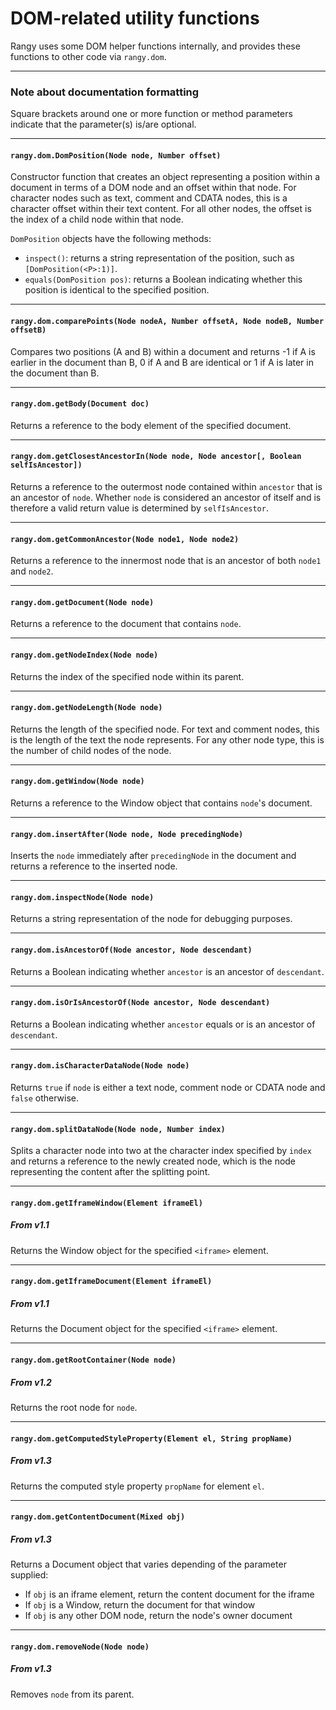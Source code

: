 # DOM-related utility functions

Rangy uses some DOM helper functions internally, and provides these functions to other code via `rangy.dom`.

----

### Note about documentation formatting

Square brackets around one or more function or method parameters indicate that the parameter(s) is/are optional.

----

#### `rangy.dom.DomPosition(Node node, Number offset)`

Constructor function that creates an object representing a position within a document in terms of a DOM node and an offset within that node. For character nodes such as text, comment and CDATA nodes, this is a character offset within their text content. For all other nodes, the offset is the index of a child node within that node.

`DomPosition` objects have the following methods:

* `inspect()`: returns a string representation of the position, such as `[DomPosition(<P>:1)]`.
* `equals(DomPosition pos)`: returns a Boolean indicating whether this position is identical to the specified position.

----

#### `rangy.dom.comparePoints(Node nodeA, Number offsetA, Node nodeB, Number offsetB)`

Compares two positions (A and B) within a document and returns -1 if A is earlier in the document than B, 0 if A and B are identical or 1 if A is later in the document than B.

----

#### `rangy.dom.getBody(Document doc)`

Returns a reference to the body element of the specified document.

----

#### `rangy.dom.getClosestAncestorIn(Node node, Node ancestor[, Boolean selfIsAncestor])`

Returns a reference to the outermost node contained within `ancestor` that is an ancestor of `node`. Whether `node` is considered an ancestor of itself and is therefore a valid return value is determined by `selfIsAncestor`.

----

#### `rangy.dom.getCommonAncestor(Node node1, Node node2)`

Returns a reference to the innermost node that is an ancestor of both `node1` and `node2`.

----

#### `rangy.dom.getDocument(Node node)`

Returns a reference to the document that contains `node`.

----

#### `rangy.dom.getNodeIndex(Node node)`

Returns the index of the specified node within its parent.

----

#### `rangy.dom.getNodeLength(Node node)`

Returns the length of the specified node. For text and comment nodes, this is the length of the text the node represents. For any other node type, this is the number of child nodes of the node.

----

#### `rangy.dom.getWindow(Node node)`

Returns a reference to the Window object that contains `node`'s document.

----

#### `rangy.dom.insertAfter(Node node, Node precedingNode)`

Inserts the `node` immediately after `precedingNode` in the document and returns a reference to the inserted node.

----

#### `rangy.dom.inspectNode(Node node)`

Returns a string representation of the node for debugging purposes.

----

#### `rangy.dom.isAncestorOf(Node ancestor, Node descendant)`

Returns a Boolean indicating whether `ancestor` is an ancestor of `descendant`.

----

#### `rangy.dom.isOrIsAncestorOf(Node ancestor, Node descendant)`

Returns a Boolean indicating whether `ancestor` equals or is an ancestor of `descendant`.

----

#### `rangy.dom.isCharacterDataNode(Node node)`

Returns `true` if `node` is either a text node, comment node or CDATA node and `false` otherwise.

----

#### `rangy.dom.splitDataNode(Node node, Number index)`

Splits a character node into two at the character index specified by `index` and returns a reference to the newly created node, which is the node representing the content after the splitting point.

----

#### `rangy.dom.getIframeWindow(Element iframeEl)`

##### From v1.1

Returns the Window object for the specified `<iframe>` element.

----

#### `rangy.dom.getIframeDocument(Element iframeEl)`

##### From v1.1

Returns the Document object for the specified `<iframe>` element.

----

#### `rangy.dom.getRootContainer(Node node)`

##### From v1.2

Returns the root node for `node`.

----

#### `rangy.dom.getComputedStyleProperty(Element el, String propName)`

##### From v1.3

Returns the computed style property `propName` for element `el`.

----

#### `rangy.dom.getContentDocument(Mixed obj)`

##### From v1.3

Returns a Document object that varies depending of the parameter supplied:

  * If `obj` is an iframe element, return the content document for the iframe
  * If `obj` is a Window, return the document for that window
  * If `obj` is any other DOM node, return the node's owner document

----

#### `rangy.dom.removeNode(Node node)`

##### From v1.3

Removes `node` from its parent.

